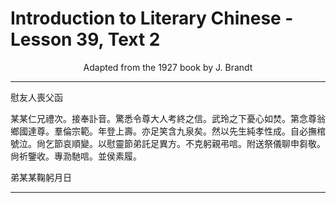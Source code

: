 # Introduction to Literary Chinese - Lesson 39, Text 2

<center>Adapted from the 1927 book by J. Brandt</center>

---

慰友人喪父函

某某仁兄禮次。接奉訃音。驚悉令尊大人考終之信。武玲之下憂心如焚。第念尊翁鄉國達尊。羣倫宗範。年登上壽。亦足笑含九泉矣。然以先生純孝性成。自必撫棺號泣。尙乞節哀順變。以慰靈節弟託足異方。不克躬親弔唁。附送祭儀聊申芻敬。尙祈鑒收。專泐馳唁。並侯素履。

弟某某鞠躬月日

---
